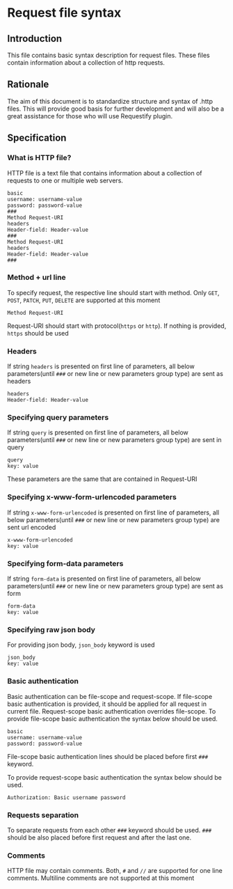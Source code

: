 # Request file syntax

## Introduction
This file contains basic syntax description for request files. These files contain information about a collection of http requests.

## Rationale
The aim of this document is to standardize structure and syntax of .http files. This will provide good basis for further development and will also be a great assistance for those who will use Requestify plugin.

## Specification
### What is HTTP file?
HTTP file is a text file that contains information about a collection of requests to one or multiple web servers. 

	basic
	username: username-value
	password: password-value
	###
    Method Request-URI
    headers
    Header-field: Header-value
	###
    Method Request-URI
    headers
    Header-field: Header-value
    ###

### Method + url line
To specify request, the respective line should start with method. Only `GET`, `POST`, `PATCH`, `PUT`, `DELETE` are supported at this moment

	Method Request-URI

Request-URI should start with protocol(`https` or `http`). If nothing is provided, `https` should be used

### Headers
If string `headers` is presented on first line of parameters, all below parameters(until `###` or new line or new parameters group type) are sent as headers

	headers
	Header-field: Header-value

### Specifying query parameters
If string `query` is presented on first line of parameters, all below parameters(until `###` or new line or new parameters group type) are sent in query

	query
	key: value

These parameters are the same that are contained in Request-URI

### Specifying x-www-form-urlencoded parameters
If string `x-www-form-urlencoded` is presented on first line of parameters, all below parameters(until `###` or new line or new parameters group type) are sent url encoded

	x-www-form-urlencoded
	key: value

### Specifying form-data parameters
If string `form-data` is presented on first line of parameters, all below parameters(until `###` or new line or new parameters group type) are sent as form
 
	form-data
	key: value

### Specifying raw json body
For providing json body, `json_body` keyword is used

	json_body
	key: value

### Basic authentication
Basic authentication can be file-scope and request-scope. If file-scope basic authentication is provided, it should be applied for all request in current file.
Request-scope basic authentication overrides file-scope.
To provide file-scope basic authentication the syntax below should be used.

	basic
	username: username-value
	password: password-value

File-scope basic authentication lines should be placed before first `###` keyword.

To provide request-scope basic authentication the syntax below should be used.

	Authorization: Basic username password


### Requests separation
To separate requests from each other `###` keyword should be used. `###` should be also placed before first request and after the last one.

### Comments
HTTP file may contain comments. Both, `#` and `//` are supported for one line comments.
Multiline comments are not supported at this moment